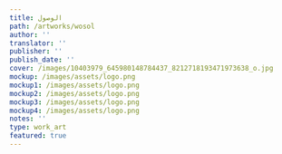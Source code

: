 ```yaml
---
title: الوصول
path: /artworks/wosol
author: ''
translator: ''
publisher: ''
publish_date: ''
cover: /images/10403979_645980148784437_8212718193471973638_o.jpg
mockup: /images/assets/logo.png
mockup1: /images/assets/logo.png
mockup2: /images/assets/logo.png
mockup3: /images/assets/logo.png
mockup4: /images/assets/logo.png
notes: ''
type: work_art
featured: true
---
```


